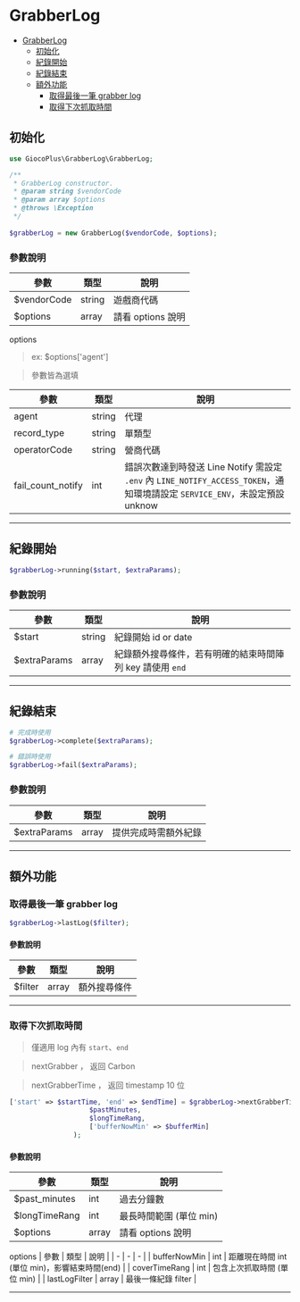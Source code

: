 # GrabberLog


- [GrabberLog](#grabberlog)
  * [初始化](https://github.com/gioco-play/grabber-log/tree/dev#%E5%88%9D%E5%A7%8B%E5%8C%96)
  * [紀錄開始](https://github.com/gioco-play/grabber-log/tree/dev#%E7%B4%80%E9%8C%84%E9%96%8B%E5%A7%8B)
  * [紀錄結束](https://github.com/gioco-play/grabber-log/tree/dev#%E7%B4%80%E9%8C%84%E7%B5%90%E6%9D%9F)
  * [額外功能](https://github.com/gioco-play/grabber-log/tree/dev#%E9%A1%8D%E5%A4%96%E5%8A%9F%E8%83%BD)
    + [取得最後一筆 grabber log](https://github.com/gioco-play/grabber-log/tree/dev#%E5%8F%96%E5%BE%97%E6%9C%80%E5%BE%8C%E4%B8%80%E7%AD%86-grabber-log)
    + [取得下次抓取時間](https://github.com/gioco-play/grabber-log/tree/dev#%E5%8F%96%E5%BE%97%E4%B8%8B%E6%AC%A1%E6%8A%93%E5%8F%96%E6%99%82%E9%96%93)


## 初始化
```php
use GiocoPlus\GrabberLog\GrabberLog;
```

```php
/**
 * GrabberLog constructor.
 * @param string $vendorCode
 * @param array $options
 * @throws \Exception
 */
 
$grabberLog = new GrabberLog($vendorCode, $options);
```

### 參數說明
| 參數 | 類型 | 說明 |
| - | - | - |
| $vendorCode | string | 遊戲商代碼 |
| $options | array | 請看 options 說明 |

options
> ex: $options['agent']

>參數皆為選填

| 參數 | 類型 | 說明 |
| - | - | - |
| agent | string | 代理 |
| record_type | string | 單類型 |
| operatorCode | string | 營商代碼 |
| fail_count_notify | int | 錯誤次數達到時發送 Line Notify 需設定 `.env` 內 `LINE_NOTIFY_ACCESS_TOKEN`，通知環境請設定 `SERVICE_ENV`，未設定預設 unknow


---


## 紀錄開始
```php
$grabberLog->running($start, $extraParams);
```
### 參數說明
| 參數 | 類型 | 說明 |
| - | - | - |
| $start | string | 紀錄開始 id or date |
| $extraParams | array | 紀錄額外搜尋條件，若有明確的結束時間陣列 key 請使用 `end`|


---


## 紀錄結束
```php
# 完成時使用
$grabberLog->complete($extraParams);

# 錯誤時使用
$grabberLog->fail($extraParams);

```
### 參數說明
| 參數 | 類型 | 說明 |
| - | - | - |
| $extraParams | array | 提供完成時需額外紀錄|


---

## 額外功能
### 取得最後一筆 grabber log
```php
$grabberLog->lastLog($filter);
```
#### 參數說明
| 參數 | 類型 | 說明 |
| - | - | - |
| $filter | array | 額外搜尋條件|

---

### 取得下次抓取時間
> 僅適用 log 內有 `start`、`end`

> nextGrabber ， 返回 Carbon

> nextGrabberTime ， 返回 timestamp 10 位



```php
['start' => $startTime, 'end' => $endTime] = $grabberLog->nextGrabberTime(
                    $pastMinutes,
                    $longTimeRang,
                    ['bufferNowMin' => $bufferMin]
                );
```
#### 參數說明
| 參數 | 類型 | 說明 |
| - | - | - |
| $past_minutes | int | 過去分鐘數 |
| $longTimeRang | int | 最長時間範圍 (單位 min) |
| $options | array | 請看 options 說明 |

options
| 參數 | 類型 | 說明 |
| - | - | - |
| bufferNowMin | int | 距離現在時間 int (單位 min)，影響結束時間(end) |
| coverTimeRang | int | 包含上次抓取時間 (單位 min) |
| lastLogFilter | array | 最後一條紀錄 filter |


---